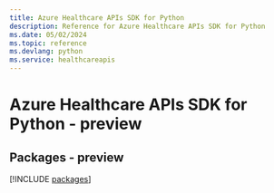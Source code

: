 ```yaml
---
title: Azure Healthcare APIs SDK for Python
description: Reference for Azure Healthcare APIs SDK for Python
ms.date: 05/02/2024
ms.topic: reference
ms.devlang: python
ms.service: healthcareapis
---
```

# Azure Healthcare APIs SDK for Python - preview
## Packages - preview
[!INCLUDE [packages](healthcare-apis-index.md)]